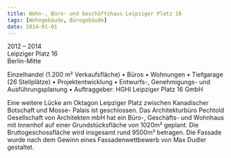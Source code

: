 ```yaml
---
title: Wohn-, Büro- und Geschäftshaus Leipziger Platz 16
tags: [Wohngebäude, Bürogebäude]
date: 2014-01-01
---
```

2012 – 2014<br/>
Leipziger Platz 16<br/>
Berlin-Mitte

Einzelhandel (1.200 m² Verkaufsfläche)
• Büros
• Wohnungen
• Tiefgarage (26 Stellplätze)
• Projektentwicklung
• Entwurfs-, Genehmigungs- und Ausführungsplanung
• Auftraggeber: HGHI Leipziger Platz 16 GmbH
 
Eine weitere Lücke am Oktagon Leipziger Platz zwischen Kanadischer Botschaft und Mosse- Palais ist geschlossen.
Das Architekturbüro Pechtold Gesellschaft von Architekten mbH hat ein Büro-, Geschäfts- und Wohnhaus mit Innenhof auf einer Grundstücksfläche von 1020m² geplant.
Die Bruttogeschossfläche wird insgesamt rund 9500m² betragen.
Die Fassade wurde nach dem Gewinn eines Fassadenwettbewerb von Max Dudler gestaltet.
